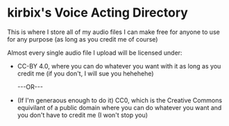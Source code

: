 # kirbix's Voice Acting Directory

This is where I store all of my audio files I can make free for anyone to use for any purpose (as long as you credit me of course)

Almost every single audio file I upload will be licensed under:
- CC-BY 4.0, where you can do whatever you want with it as long as you credit me (if you don't, I will sue you hehehehe)

  ---OR---

- (If I'm generaous enough to do it) CC0, which is the Creative Commons equivilant of a public domain where you can do whatever you want and you don't have to credit me (I won't stop you)
